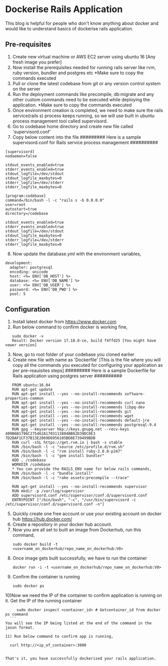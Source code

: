 # Dockerise Rails Application
This blog is helpful for people who don't know anything about docker and would like to understand basics of dockerise rails application.

## Pre-requisites
1) Create new virtual machine or AWS EC2 server using ubuntu 16 [Any fresh image you prefer]
2) Now install the prerequisites needed for running rails server like rvm, ruby version, bundler and postgres etc 
    *Make sure to copy the commands executed
3) Pull or clone the latest codebase from git or any version control system on the server
4) Run the deployment commands like precompile, db:migrate and any other custom commands need to be executed while deploying the application.
    *Make sure to copy the commands executed
5) Once environment creation is completed, we need to make sure the rails service(rails s) process keeps running, so we will use built in ubuntu process management tool called supervisord.
6) Go to codebase home directory and create new file called 'supervisord.conf'
7) Copy below content into the file
######### Here is a sample supervisord.conf for Rails service process management ##########
```
[supervisord]
nodaemon=false
 
stdout_events_enabled=true
stderr_events_enabled=true
stdout_logfile=/dev/stdout
stdout_logfile_maxbytes=0
stderr_logfile=/dev/stderr
stderr_logfile_maxbytes=0
 
[program:codebase]
command=/bin/bash -l -c "rails s -b 0.0.0.0"     
user=root
autostart=true
directory=/codebase
 
stdout_events_enabled=true
stderr_events_enabled=true
stdout_logfile=/dev/stdout
stdout_logfile_maxbytes=0
stderr_logfile=/dev/stderr
stderr_logfile_maxbytes=0
```
8) Now update the database.yml with the environment variables,
```
development: 
  adapter: postgresql
  encoding: unicode
  host: <%= ENV['DB_HOST'] %>
  database: <%= ENV['DB_NAME'] %>
  user: <%= ENV['DB_USER'] %>
  password: <%= ENV['DB_PWD'] %>
  pool: 5
```

## Configuration
1) Install latest docker from https://www.docker.com
2) Run below command to confirm docker is working fine,
```
   sudo docker -v
   Result: Docker version 17.10.0-ce, build f4ffd25 [You might have newer version]
```   
3) Now, go to root folder of your codebase you cloned earlier
4) Create new file with name as 'Dockerfile' 
[This is the file where you will copy all the commands you executed for configuring your application as per pre-reauisites steps]
######### Here is a sample Dockerfile for Rails application using postgres server ##########
```
   FROM ubuntu:16.04
   RUN apt-get update
   RUN apt-get install --yes --no-install-recommends software-properties-common
   RUN apt-get install --yes --no-install-recommends curl nano
   RUN apt-get install --yes --no-install-recommends libpq-dev
   RUN apt-get install --yes --no-install-recommends git
   RUN apt-get install --yes --no-install-recommends wget
   RUN apt-get install --yes --no-install-recommends default-jre
   RUN apt-get install --yes --no-install-recommends postgresql-9.4
   RUN gpg --keyserver hkp://keys.gnupg.net --recv-keys 409B6B1796C275462A1703113804BB82D39DC0E3    7D2BAF1CF37B13E2069D6956105BD0E739499BDB
   RUN curl -sSL https://get.rvm.io | bash -s stable
   RUN /bin/bash -l -c "source /etc/profile.d/rvm.sh"
   RUN /bin/bash -l -c "rvm install ruby-2.0.0-p247"
   RUN /bin/bash -l -c "gem install bundler"
   ADD . /codebase
   WORKDIR /codebase
   * You can provide the RAILS_ENV name for below rails commands,
   RUN /bin/bash -l -c "bundle install"
   RUN /bin/bash -l -c "rake assets:precompile --trace"
   
   RUN apt-get install --yes --no-install-recommends supervisor
   RUN mkdir -p /var/log/supervisor
   ADD supervisord.conf /etc/supervisor/conf.d/supervisord.conf
   ENTRYPOINT ["/bin/bash", "-c", "/usr/bin/supervisord -c /etc/supervisor/conf.d/supervisord.conf -n"]
```

5) Quickly create one free account or use your existing account on docker hub https://hub.docker.com/
6) Create a repository in your docker hub account.
7) Now you are all set to built an image from Dockerhub, run this command,
   ```
   sudo docker build -t <username_on_dockerhub/repo_name_on_dockerhub:V0>
   ```
8) Once image gets built successfully, we have to run the container 
   ```
   docker run -i -t <username_on_dockerhub/repo_name_on_dockerhub:V0>
   ```
9) Confirm the container is running 
   ```
   sudo docker ps
   ```
10)Now we need the IP of the container to confirm application is running on it.
   Get the IP of the running container   
   ```
      sudo docker inspect <container_id> # Getcontainer_id from docker ps command
   ```
   You will see the IP being listed at the end of the command in the jason format.
   
11) Run below command to confirm app is running,
   ```
      curl http://<ip_of_container>:3000
   ```

That's it, you have successfully dockerised your rails application.



   
   
   
   



   
   

